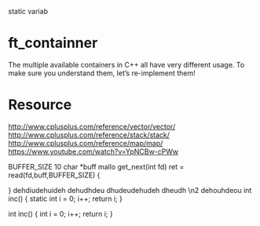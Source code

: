 static variab
# ft_containner
The multiple available containers in C++ all have very different usage. To make sure you understand them, let’s re-implement them!
# Resource

http://www.cplusplus.com/reference/vector/vector/
http://www.cplusplus.com/reference/stack/stack/
http://www.cplusplus.com/reference/map/map/
https://www.youtube.com/watch?v=YpNCBw-cPWw


BUFFER_SIZE 10
char *buff mallo
get_next(int fd)
ret = read(fd,buff,BUFFER_SIZE)
{


}
dehdiudehuideh dehudhdeu dhudeudehudeh dheudh \n2
dehouhdeou
int inc()
{
    static int i = 0;
    i++;
    return i;
}


int inc()
{
    int i = 0;
    i++;
    return i;
}